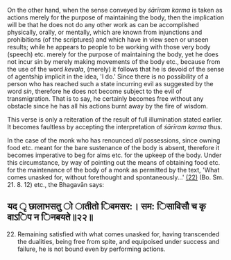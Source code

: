 On the other hand, when the sense conveyed by *śārīram karma* is taken as actions merely for the purpose of maintaining the body, then the implication will be that he does not do any other work as can be accomplished physically, orally, or mentally, which are known from injunctions and prohibitions (of the scriptures) and which have in view seen or unseen results; while he appears to people to be working with those very body (speech) etc. merely for the purpose of maintaining the body, yet he does not incur sin by merely making movements of the body etc., because from the use of the word *kevala*, (merely) it follows that he is devoid of the sense of agentship implicit in the idea, 'I do.' Since there is no possibility of a person who has reached such a state incurring evil as suggested by the word *sin*, therefore he does not become subject to the evil of transmigration. That is to say, he certainly becomes free without any obstacle since he has all his actions burnt away by the fire of wisdom.

This verse is only a reiteration of the result of full illumination stated earlier. It becomes faultless by accepting the interpretation of *śārīram karma* thus.

In the case of the monk who has renounced *all* possessions, since owning food etc. meant for the bare sustenance of the body is absent, therefore it becomes imperative to beg for alms etc. for the upkeep of the body. Under this circumstance, by way of pointing out the means of obtaining food etc. for the maintenance of the body of a monk as permitted by the text, 'What comes unasked for, without forethought and spontaneously...' [\(22\)](#page--1-0) (Bo. Sm. 21. 8. 12) etc., the Bhagavān says:

## यद ृ छालाभसतु ो ातीतो िवमसर:। सम: िसाविसौ च कृ वाऽिप न िनबयते॥२२॥

22. Remaining satisfied with what comes unasked for, having transcended the dualities, being free from spite, and equipoised under success and failure, he is not bound even by performing actions.